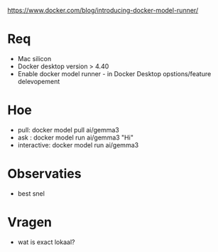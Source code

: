 https://www.docker.com/blog/introducing-docker-model-runner/

# Req
- Mac silicon
- Docker desktop version > 4.40
- Enable docker model runner - in Docker Desktop opstions/feature delevopement

# Hoe
- pull: docker model pull ai/gemma3
- ask : docker model run ai/gemma3 "Hi"
- interactive: docker model run ai/gemma3

# Observaties
- best snel

# Vragen
- wat is exact lokaal?